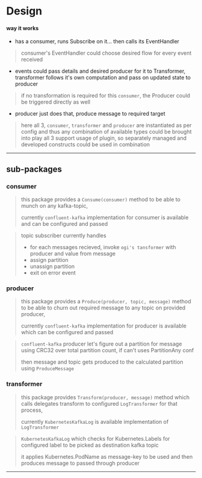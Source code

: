 
# Design

#### way it works

* has a consumer, runs Subscribe on it... then calls its EventHandler
> consumer's EventHandler could choose desired flow for every event received

* events could pass details and desired producer for it to Transformer, transformer follows it's own computation and pass on updated state to producer
> if no transformation is required for this `consumer`, the Producer could be triggered directly as well

* producer just does that, produce message to required target

> here all 3, `consumer`, `transformer` and `producer` are instantiated as per config and thus any combination of available types could be brought into play
> all 3 support usage of plugin, so separately managed and developed constructs could be used in combination

---

## sub-packages

### consumer

> this package provides a `Consume(consumer)` method to be able to munch on any kafka-topic,
>
> currently `confluent-kafka` implementation for consumer is available and can be configured and passed

> topic subscriber currently handles
> * for each messages recieved, invoke `ogi's tansformer` with producer and value from message
> * assign partition
> * unassign partition
> * exit on error event


### producer

> this package provides a `Produce(producer, topic, message)` method to be able to churn out required message to any topic on provided producer,
>
> currently `confluent-kafka` implementation for producer is available which can be configured and passed

> `confluent-kafka` producer let's figure out a partition for message using CRC32 over total partition count, if can't uses PartitionAny conf
>
> then message and topic gets produced to the calculated partition using `ProduceMessage`


### transformer

> this package provides `Transform(producer, message)` method which calls delegates transform to configured `LogTransformer` for that process,
>
> currently `KubernetesKafkaLog` is available implementation of `LogTransformer`

> `KubernetesKafkaLog` which checks for Kubernetes.Labels for configured label to be picked as destination kafka topic
>
> it applies Kubernetes.PodName as message-key to be used and then produces message to passed through producer

---
